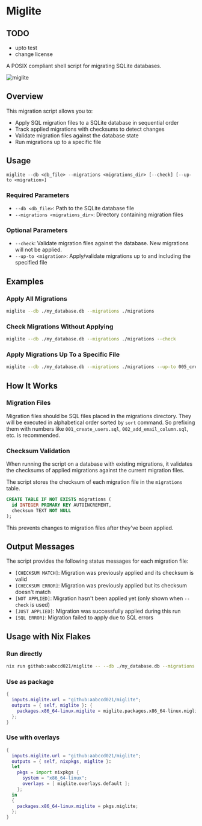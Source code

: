 # Miglite

## TODO

- upto test
- change license

A POSIX compliant shell script for migrating SQLite databases.

![miglite](https://github.com/user-attachments/assets/1e7b1c4c-9edc-45cd-97e6-08c460410bd5)

## Overview

This migration script allows you to:

- Apply SQL migration files to a SQLite database in sequential order
- Track applied migrations with checksums to detect changes
- Validate migration files against the database state
- Run migrations up to a specific file

## Usage

```
miglite --db <db_file> --migrations <migrations_dir> [--check] [--up-to <migration>]
```

### Required Parameters

- `--db <db_file>`: Path to the SQLite database file
- `--migrations <migrations_dir>`: Directory containing migration files

### Optional Parameters

- `--check`: Validate migration files against the database. New migrations will not be applied.
- `--up-to <migration>`: Apply/validate migrations up to and including the specified file

## Examples

### Apply All Migrations

```bash
miglite --db ./my_database.db --migrations ./migrations
```

### Check Migrations Without Applying

```bash
miglite --db ./my_database.db --migrations ./migrations --check
```

### Apply Migrations Up To a Specific File

```bash
miglite --db ./my_database.db --migrations ./migrations --up-to 005_create_products.sql
```

## How It Works

### Migration Files

Migration files should be SQL files placed in the migrations directory.
They will be executed in alphabetical order sorted by `sort` command.
So prefixing them with numbers like `001_create_users.sql`, `002_add_email_column.sql`, etc. is recommended.

### Checksum Validation

When running the script on a database with existing migrations,
it validates the checksums of applied migrations against the current migration files.

The script stores the checksum of each migration file in the `migrations` table.

```sql
CREATE TABLE IF NOT EXISTS migrations (
  id INTEGER PRIMARY KEY AUTOINCREMENT,
  checksum TEXT NOT NULL
);
```

This prevents changes to migration files after they've been applied.

## Output Messages

The script provides the following status messages for each migration file:

- `[CHECKSUM MATCH]`: Migration was previously applied and its checksum is valid
- `[CHECKSUM ERROR]`: Migration was previously applied but its checksum doesn't match
- `[NOT APPLIED]`: Migration hasn't been applied yet (only shown when `--check` is used)
- `[JUST APPLIED]`: Migration was successfully applied during this run
- `[SQL ERROR]`: Migration failed to apply due to SQL errors

## Usage with Nix Flakes

### Run directly

```sh
nix run github:aabccd021/miglite -- --db ./my_database.db --migrations ./migrations
```

### Use as package

```nix
{
  inputs.miglite.url = "github:aabccd021/miglite";
  outputs = { self, miglite }: {
    packages.x86_64-linux.miglite = miglite.packages.x86_64-linux.miglite;
  };
}
```

### Use with overlays

```nix
{
  inputs.miglite.url = "github:aabccd021/miglite";
  outputs = { self, nixpkgs, miglite }:
  let
    pkgs = import nixpkgs {
      system = "x86_64-linux";
      overlays = [ miglite.overlays.default ];
    };
  in
  {
    packages.x86_64-linux.miglite = pkgs.miglite;
  };
}
```
